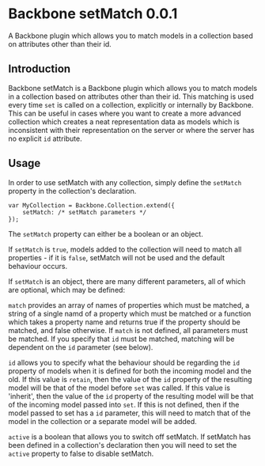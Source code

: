# Backbone setMatch 0.0.1 #
A Backbone plugin which allows you to match models in a collection based on attributes other than their id.

## Introduction ##
Backbone setMatch is a Backbone plugin which allows you to match models in a collection based on attributes other than their id. This matching is used every time `set` is called on a collection, explicitly or internally by Backbone. This can be useful in cases where you want to create a more advanced collection which creates a neat representation data as models which is inconsistent with their representation on the server or where the server has no explicit `id` attribute.

## Usage ##
In order to use setMatch with any collection, simply define the `setMatch` property in the collection's declaration.

    var MyCollection = Backbone.Collection.extend({
        setMatch: /* setMatch parameters */
    });

The `setMatch` property can either be a boolean or an object.

If `setMatch` is `true`, models added to the collection will need to match all properties - if it is `false`, setMatch will not be used and the default behaviour occurs.

If `setMatch` is an object, there are many different parameters, all of which are optional, which may be defined:

`match` provides an array of names of properties which must be matched, a string of a single namd of a property which must be matched or a function which takes a property name and returns true if the property should be matched, and false otherwise. If `match` is not defined, all parameters must be matched. If you specify that `id` must be matched, matching will be dependent on the `id` parameter (see below).

`id` allows you to specify what the behaviour should be regarding the `id` property of models when it is defined for both the incoming model and the old. If this value is `retain`, then the value of the `id` property of the resulting model will be that of the model before `set` was called. If this value is 'inherit', then the value of the `id` property of the resulting model will be that of the incoming model passed into `set`. If this is not defined, then if the model passed to set has a `id` parameter, this will need to match that of the model in the collection or a separate model will be added.

`active` is a boolean that allows you to switch off setMatch. If setMatch has been defined in a collection's declaration then you will need to set the `active` property to false to disable setMatch.